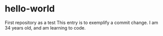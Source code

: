 # hello-world
First repository as a test
This entry is to exemplify a commit change.
I am 34 years old, and am learning to code.
